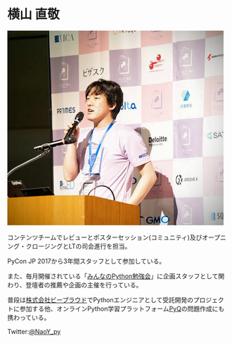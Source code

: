 # 横山 直敬

![nao_y](./_static/nao_y.jpg)

コンテンツチームでレビューとポスターセッション(コミュニティ)及びオープニング・クロージングとLTの司会進行を担当。

PyCon JP 2017から3年間スタッフとして参加している。

また、毎月開催されている「[みんなのPython勉強会](https://startpython.connpass.com/)」に企画スタッフとして関わり、登壇者の推薦や企画の主催を行っている。

普段は[株式会社ビープラウド](https://www.beproud.jp/)でPythonエンジニアとして受託開発のプロジェクトに参加する他、オンラインPython学習プラットフォーム[PyQ](https://pyq.jp/)の問題作成にも携わっている。

Twitter:[@NaoY_py](https://twitter.com/NaoY_py)
